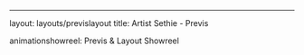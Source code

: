 ---
layout: layouts/previslayout
title: Artist Sethie - Previs

animationshowreel: Previs & Layout Showreel 

